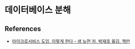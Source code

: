 # 데이터베이스 분해

## References

* [마이크로서비스 도입, 이렇게 한다 - 샘 뉴먼 저, 박재호 옮김, 책만](http://www.kyobobook.co.kr/product/detailViewKor.laf?ejkGb=KOR&mallGb=KOR&barcode=9791189909253&orderClick=LAG&Kc=)
